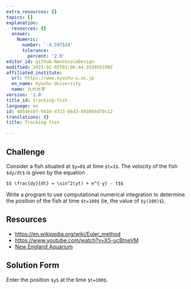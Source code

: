 ```yaml
---
extra_resources: {}
topics: []
explanation:
  resources: {}
  answer:
    Numeric:
      number: '-4.597524'
      tolerance:
        percent: '2.0'
editor_id: github.NanoScaleDesign
modified: 2021-02-05T01:06:44.933955199Z
affiliated_institute:
  url: https://www.kyushu-u.ac.jp
  en_name: Kyushu University
  name: 九州大学
version: '1.0'
title_id: tracking-fish
language: en
id: 405dec6f-9410-4723-b6d3-893984d79c12
translations: {}
title: Tracking fish

---
```


## Challenge
Consider a fish situated at `$y=0$` at time `$t=1$`. The velocity of the fish `$dy/dt$` is given by the equation

`$$ \frac{dy}{dt} = \sin^2(yt) + e^{-y} - t$$`

Write a program to use computational numerical integration to determine the position of the fish at time `$t=100$` (ie, the value of `$y(100)$`).

## Resources
- https://en.wikipedia.org/wiki/Euler_method
- https://www.youtube.com/watch?v=X5-ucBtneVM
- [New England Aquarium](https://www.neaq.org/learn/for-families-teens/fun-activities-with-kids/counting-fish-sea/)


## Solution Form
Enter the position `$y$` at the time `$t=100$`.


